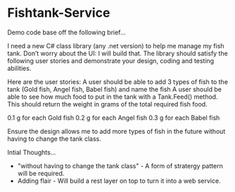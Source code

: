 # Fishtank-Service

Demo code base off the following brief...
 
I need a new C# class library (any .net version) to help me manage my fish tank. Don’t worry about the UI: I will build that. The library should satisfy the following user stories and demonstrate your design, coding and testing abilities.
 
Here are the user stories:
                A user should be able to add 3 types of fish to the tank (Gold fish, Angel fish, Babel fish) and name the fish
                A user should be able to see how much food to put in the tank with a Tank.Feed()  method.
                                This should return the weight in grams of the total required fish food.
 
0.1   g for each Gold  fish
0.2   g for each Angel fish
0.3   g for each Babel fish
 
Ensure the design allows me to add more types of fish in the future without having to change the tank class.



Intial Thoughts...

- "without having to change the tank class" - A form of stratergy pattern will be required.
- Adding flair - Will build a rest layer on top to turn it into a web service. 

